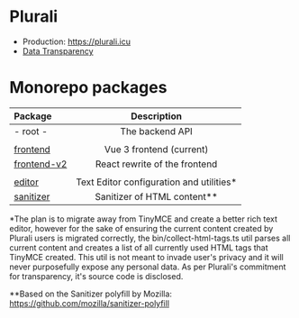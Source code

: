# Plurali

- Production: https://plurali.icu
- [Data Transparency](DATA.md)

# Monorepo packages

| Package                         |               Description                |
| :------------------------------ | :--------------------------------------: |
| - root -                        |             The backend API              |
|                                 |
| [frontend](apps/frontend)       |         Vue 3 frontend (current)         |
| [frontend-v2](appsúfrontend-v2) |      React rewrite of the frontend       |
|                                 |
| [editor](apps/editor)           | Text Editor configuration and utilities* |
| [sanitizer](apps/sanitizer)     |       Sanitizer of HTML content**        |

*The plan is to migrate away from TinyMCE and create a better rich text editor, however for the sake of ensuring the current
content created by Plurali users is migrated correctly, the bin/collect-html-tags.ts util parses all current content and creates a list of all currently used
HTML tags that TinyMCE created. This util is not meant to invade user's privacy and it will never purposefully expose any personal data. 
As per Plurali's commitment for transparency, it's source code is disclosed.

**Based on the Sanitizer polyfill by Mozilla: https://github.com/mozilla/sanitizer-polyfill